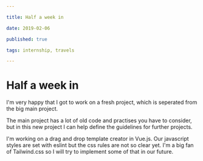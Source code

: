 ```yaml
---

title: Half a week in

date: 2019-02-06

published: true

tags: internship, travels

---
```


# Half a week in

I'm very happy that I got to work on a fresh project, which is seperated from the big main project.

The main project has a lot of old code and practises you have to consider, but in this new project I can help define the guidelines for further projects.

I'm working on a drag and drop template creator in Vue.js. Our javascript styles are set with eslint but the css rules are not so clear yet. I'm a big fan of Tailwind.css so I will try to implement some of that in our future. 
